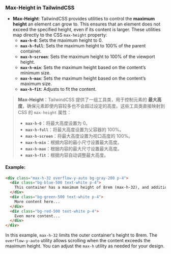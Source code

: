 ### Max-Height in TailwindCSS

- **Max-Height**: TailwindCSS provides utilities to control the **maximum height** an element can grow to. This ensures that an element does not exceed the specified height, even if its content is larger. These utilities map directly to the CSS `max-height` property:
  - **`max-h-0`**: Sets the maximum height to 0.
  - **`max-h-full`**: Sets the maximum height to 100% of the parent container.
  - **`max-h-screen`**: Sets the maximum height to 100% of the viewport height.
  - **`max-h-min`**: Sets the maximum height based on the content’s minimum size.
  - **`max-h-max`**: Sets the maximum height based on the content’s maximum size.
  - **`max-h-fit`**: Adjusts to fit the content.

> **Max-Height**：TailwindCSS 提供了一组工具类，用于控制元素的 **最大高度**，确保元素即使内容较多也不会超过设定的高度。这些工具类直接映射到 CSS 的 `max-height` 属性：
> - **`max-h-0`**：将最大高度设置为 0。
> - **`max-h-full`**：将最大高度设置为父容器的 100%。
> - **`max-h-screen`**：将最大高度设置为视口高度的 100%。
> - **`max-h-min`**：根据内容的最小尺寸设置最大高度。
> - **`max-h-max`**：根据内容的最大尺寸设置最大高度。
> - **`max-h-fit`**：根据内容自动调整最大高度。

#### Example:

<audio src="..\..\mp3\这里展示了一个具有滚动功能的容.mp3"></audio>

```html
<div class="max-h-32 overflow-y-auto bg-gray-200 p-4">
  <div class="bg-blue-500 text-white p-4">
    This container has a maximum height of 8rem (max-h-32), and additional content will scroll if it exceeds this height.
  </div>
  <div class="bg-green-500 text-white p-4">
    More content here...
  </div>
  <div class="bg-red-500 text-white p-4">
    Even more content...
  </div>
</div>
```

In this example, `max-h-32` limits the outer container's height to 8rem. The `overflow-y-auto` utility allows scrolling when the content exceeds the maximum height. You can adjust the `max-h` utility as needed for your design.